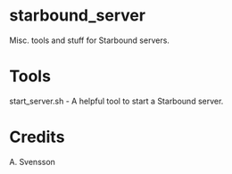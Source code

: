 starbound_server
================
Misc. tools and stuff for Starbound servers.

Tools
=====
start_server.sh - A helpful tool to start a Starbound server.

Credits
=======
A. Svensson
